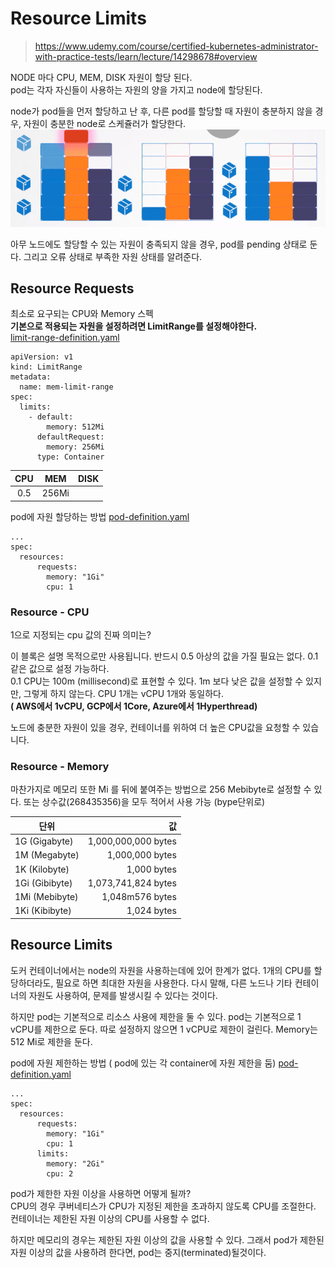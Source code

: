 # Resource Limits
> https://www.udemy.com/course/certified-kubernetes-administrator-with-practice-tests/learn/lecture/14298678#overview

NODE 마다 CPU, MEM, DISK 자원이 할당 된다.  
pod는 각자 자신들이 사용하는 자원의 양을 가지고 node에 할당된다.  


node가 pod들을 먼저 할당하고 난 후, 다른 pod를 할당할 때 자원이 충분하지 않을 경우, 자원이 충분한 node로 스케쥴러가 할당한다.
![insufficientResource](../contents/podApplyToNodes.PNG)


아무 노드에도 할당할 수 있는 자원이 충족되지 않을 경우, pod를 pending 상태로 둔다. 그리고 오류 상태로 부족한 자원 상태를 알려준다.

## Resource Requests
최소로 요구되는 CPU와 Memory 스펙   
**기본으로 적용되는 자원을 설정하려면 LimitRange를 설정해야한다.**  
[limit-range-definition.yaml](../demo/resource/limit-range-definition.yml)
```
apiVersion: v1
kind: LimitRange
metadata:
  name: mem-limit-range
spec:
  limits:
    - default:
        memory: 512Mi
      defaultRequest:
        memory: 256Mi
      type: Container

```
  
|CPU|MEM|DISK|
|:---:|:---:|:---:|
|0.5|256Mi||

pod에 자원 할당하는 방법
[pod-definition.yaml](../demo/resource/pod-definition.yaml)
```
...
spec:
  resources:
      requests:
        memory: "1Gi"
        cpu: 1
```

### Resource - CPU
1으로 지정되는 cpu 값의 진짜 의미는?

이 블록은 설명 목적으로만 사용됩니다. 반드시 0.5 아상의 값을 가질 필요는 없다. 0.1같은 값으로 설정 가능하다.  
0.1 CPU는 100m (millisecond)로 표현할 수 있다.
1m 보다 낮은 값을 설정할 수 있지만, 그렇게 하지 않는다. CPU 1개는 vCPU 1개와 동일하다.   
**( AWS에서 1vCPU, GCP에서 1Core, Azure에서 1Hyperthread)**

노드에 충분한 자원이 있을 경우, 컨테이너를 위하여 더 높은 CPU값을 요청할 수 있습니다.

### Resource - Memory
마찬가지로 메모리 또한 Mi 를 뒤에 붙여주는 방법으로 256 Mebibyte로 설정할 수 있다. 또는 상수값(268435356)을 모두 적어서 사용 가능  (bype단위로)  


|단위|값|
|---|---:|
|1G (Gigabyte)|1,000,000,000 bytes|
|1M (Megabyte)|1,000,000 bytes|
|1K (Kilobyte)|1,000 bytes|
|1Gi (Gibibyte)|1,073,741,824 bytes|
|1Mi (Mebibyte)|1,048m576 bytes|
|1Ki (Kibibyte)|1,024 bytes|

## Resource Limits
도커 컨테이너에서는 node의 자원을 사용하는데에 있어 한계가 없다. 1개의 CPU를 할당하더라도, 필요로 하면 최대한 자원을 사용한다.
다시 말해, 다른 노드나 기타 컨테이너의 자원도 사용하여, 문제를 발생시킬 수 있다는 것이다.  

하지만 pod는 기본적으로 리소스 사용에 제한을 둘 수 있다.
pod는 기본적으로 1 vCPU를 제한으로 둔다. 따로 설정하지 않으면 1 vCPU로 제한이 걸린다.
Memory는 512 Mi로 제한을 둔다.

pod에 자원 제한하는 방법 ( pod에 있는 각 container에 자원 제한을 둠)
[pod-definition.yaml](../demo/resource/pod-definition.yaml)
```
...
spec:
  resources:
      requests:
        memory: "1Gi"
        cpu: 1
      limits:
        memory: "2Gi"
        cpu: 2
```

pod가 제한한 자원 이상을 사용하면 어떻게 될까?   
CPU의 경우 쿠버네티스가 CPU가 지정된 제한을 초과하지 않도록 CPU를 조절한다.  
컨테이너는 제한된 자원 이상의 CPU를 사용할 수 없다.

하지만 메모리의 경우는 제한된 자원 이상의 값을 사용할 수 있다. 그래서 pod가 제한된 자원 이상의 값을 사용하려 한다면, pod는 중지(terminated)될것이다.  

